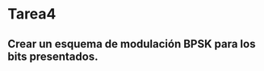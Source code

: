 # Tarea4

## Crear un esquema de modulación BPSK para los bits presentados.





























